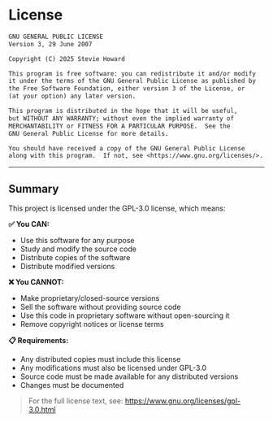 # License

```txt
GNU GENERAL PUBLIC LICENSE
Version 3, 29 June 2007

Copyright (C) 2025 Stevie Howard

This program is free software: you can redistribute it and/or modify
it under the terms of the GNU General Public License as published by
the Free Software Foundation, either version 3 of the License, or
(at your option) any later version.

This program is distributed in the hope that it will be useful,
but WITHOUT ANY WARRANTY; without even the implied warranty of
MERCHANTABILITY or FITNESS FOR A PARTICULAR PURPOSE.  See the
GNU General Public License for more details.

You should have received a copy of the GNU General Public License
along with this program.  If not, see <https://www.gnu.org/licenses/>.
```

---

## Summary

This project is licensed under the GPL-3.0 license, which means:

**✅ You CAN:**

- Use this software for any purpose
- Study and modify the source code
- Distribute copies of the software
- Distribute modified versions

**❌ You CANNOT:**

- Make proprietary/closed-source versions
- Sell the software without providing source code
- Use this code in proprietary software without open-sourcing it
- Remove copyright notices or license terms

**📋 Requirements:**

- Any distributed copies must include this license
- Any modifications must also be licensed under GPL-3.0
- Source code must be made available for any distributed versions
- Changes must be documented

> For the full license text, see: <https://www.gnu.org/licenses/gpl-3.0.html>
